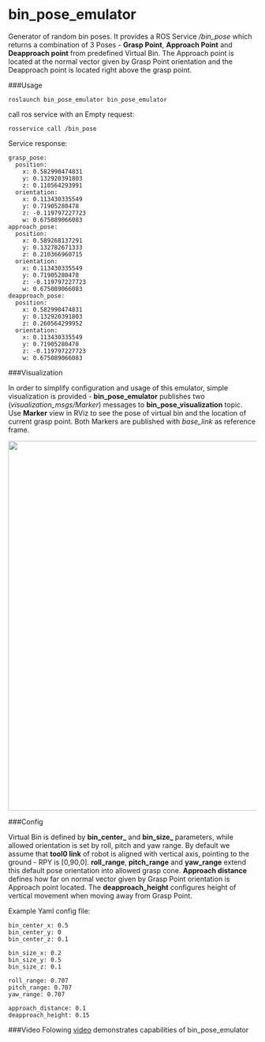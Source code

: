 # bin_pose_emulator

Generator of random bin poses. It provides a ROS Service */bin_pose* which returns a combination of 3 Poses - **Grasp Point**, **Approach Point** and **Deapproach point** from predefined Virtual Bin. The Approach point is located at the normal vector given by Grasp Point orientation and the Deapproach point is located right above the grasp point.

###Usage

```
roslaunch bin_pose_emulator bin_pose_emulator
```
call ros service with an Empty request:
```
rosservice call /bin_pose
```

Service response:
```
grasp_pose: 
  position: 
    x: 0.582990474831
    y: 0.132920391803
    z: 0.110564293991
  orientation: 
    x: 0.113430335549
    y: 0.71905280478
    z: -0.119797227723
    w: 0.675089066083
approach_pose: 
  position: 
    x: 0.589268137291
    y: 0.132782671333
    z: 0.210366960715
  orientation: 
    x: 0.113430335549
    y: 0.71905280478
    z: -0.119797227723
    w: 0.675089066083
deapproach_pose: 
  position: 
    x: 0.582990474831
    y: 0.132920391803
    z: 0.260564299952
  orientation: 
    x: 0.113430335549
    y: 0.71905280478
    z: -0.119797227723
    w: 0.675089066083
```

###Visualization

In order to simplify configuration and usage of this emulator, simple visualization is provided - **bin_pose_emulator** publishes two (*visualization_msgs/Marker*) messages to **bin_pose_visualization** topic. Use **Marker** view in RViz to see the pose of virtual bin and the location of current grasp point. Both Markers are published with *base_link* as reference frame. 

<img src="http://www.smartroboticsys.eu/wp-content/uploads/2016/12/bin_pose_emulator.jpg" width="750">

###Config

Virtual Bin is defined by **bin_center_** and **bin_size_** parameters, while allowed orientation is set by roll, pitch and yaw range. By default we assume that **tool0 link** of robot is aligned with vertical axis, pointing to the ground - RPY is [0,90,0]. **roll_range**, **pitch_range** and **yaw_range** extend this default pose orientation into allowed grasp cone. 
**Approach distance** defines how far on normal vector given by Grasp Point orientation is Approach point located. The **deapproach_height** configures height of vertical movement when moving away from Grasp Point. 

Example Yaml config file: 
```
bin_center_x: 0.5
bin_center_y: 0
bin_center_z: 0.1

bin_size_x: 0.2
bin_size_y: 0.5
bin_size_z: 0.1

roll_range: 0.707
pitch_range: 0.707
yaw_range: 0.707

approach_distance: 0.1
deapproach_height: 0.15
```

###Video
Folowing [video](https://youtu.be/l4nY1mkcvU8) demonstrates capabilities of bin_pose_emulator 
